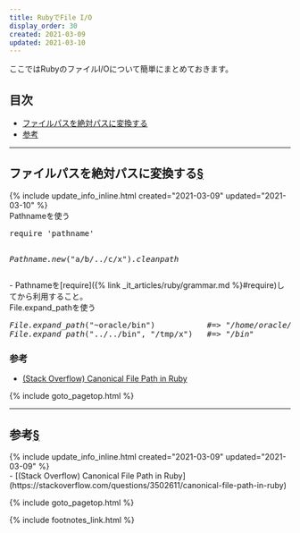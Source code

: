 ```yaml
---
title: RubyでFile I/O
display_order: 30
created: 2021-03-09
updated: 2021-03-10
---
```

ここではRubyのファイルI/Oについて簡単にまとめておきます。

## <a name="index">目次</a>

<ul id="index_ul">
<li><a href="#canonical-file-path">ファイルパスを絶対パスに変換する</a></li>
<li><a href="#reference">参考</a></li>
</ul>

* * *
## <a name="canonical-file-path">ファイルパスを絶対パスに変換する</a><a href="#canonical-file-path">§</a>
<div class="chapter-updated">{% include update_info_inline.html created="2021-03-09" updated="2021-03-10" %}</div>
<div class="code-box">
<div class="title">Pathnameを使う</div>
<pre>
require 'pathname'

<em>Pathname.new</em>("a/b/../c/x")<em class="blue">.cleanpath</em>
</pre>
</div>
- Pathnameを[require]({% link _it_articles/ruby/grammar.md %}#require)してから利用すること。

<div class="code-box">
<div class="title">File.expand_pathを使う</div>
<pre>
<em>File.expand_path</em>("~oracle/bin")           <em class="comment">#=> "/home/oracle/bin"</em>
<em>File.expand_path</em>("../../bin", "/tmp/x")   <em class="comment">#=> "/bin"</em>
</pre>
</div>

### 参考
- [(Stack Overflow) Canonical File Path in Ruby](https://stackoverflow.com/questions/3502611/canonical-file-path-in-ruby)

{% include goto_pagetop.html %}

* * *
## <a name="reference">参考</a><a href="#reference">§</a>
<div class="chapter-updated">{% include update_info_inline.html created="2021-03-09" updated="2021-03-09" %}</div>
- [(Stack Overflow) Canonical File Path in Ruby](https://stackoverflow.com/questions/3502611/canonical-file-path-in-ruby)

{% include goto_pagetop.html %}

{% include footnotes_link.html %}
